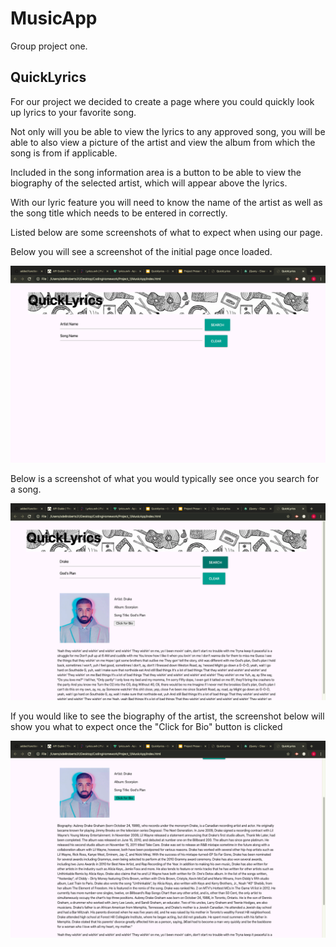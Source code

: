 # MusicApp
Group project one. 

## QuickLyrics

<p>For our project we decided to create a page where you could quickly look up lyrics to your favorite song.</p>

<p>Not only will you be able to view the lyrics to any approved song, you will be able to also view a picture of the artist and view the album from which the song is from if applicable.</p>

<p>Included in the song information area is a button to be able to view the biography of the selected artist, which will appear above the lyrics.</p>

<p>With our lyric feature you will need to know the name of the artist as well as the song title which needs to be entered in correctly.</p>

<p>Listed below are some screenshots of what to expect when using our page.</p>


<p>Below you will see a screenshot of the initial page once loaded.</p>

![Screenshot](assets/Screenshot1.png)



<p>Below is a screenshot of what you would typically see once you search for a song.</p>

![Screenshot](assets/Screenshot2.png)



<p>If you would like to see the biography of the artist, the screenshot below will show you what to expect once the "Click for Bio" button is clicked</p>

![Screenshot](assets/Screenshot3.png)